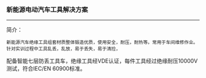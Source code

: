 
###  新能源电动汽车工具解决方案
-----------------------------------------------------------------

简介：

    新能源汽车绝缘工具组套材质整体锻造优质，使用安全，耐压，耐热等。常用于车间维修作业。针对实训过程中工具乱丢，乱放，易于丢失，易于清捡，
配备智能七层防丢工具车，绝缘工具经VDE认证，每件工具经过绝缘耐压10000V测试，符合IEC/EN 60900标准。
